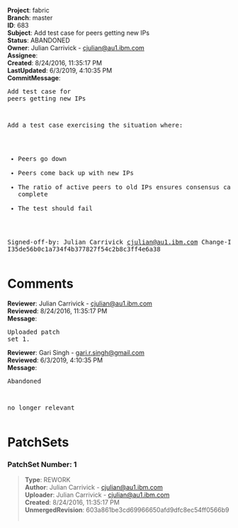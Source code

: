 <strong>Project</strong>: fabric<br><strong>Branch</strong>: master<br><strong>ID</strong>: 683<br><strong>Subject</strong>: Add test case for peers getting new IPs<br><strong>Status</strong>: ABANDONED<br><strong>Owner</strong>: Julian Carrivick - cjulian@au1.ibm.com<br><strong>Assignee</strong>:<br><strong>Created</strong>: 8/24/2016, 11:35:17 PM<br><strong>LastUpdated</strong>: 6/3/2019, 4:10:35 PM<br><strong>CommitMessage</strong>:<br><pre>Add test case for peers getting new IPs

Add a test case exercising the situation where:
  - Peers go down
  - Peers come back up with new IPs
  - The ratio of active peers to old IPs ensures consensus can't
      complete
  - The test should fail

Signed-off-by: Julian Carrivick <cjulian@au1.ibm.com>
Change-Id: I35de56b0c1a734f4b377827f54c2b8c3ff4e6a38
</pre><h1>Comments</h1><strong>Reviewer</strong>: Julian Carrivick - cjulian@au1.ibm.com<br><strong>Reviewed</strong>: 8/24/2016, 11:35:17 PM<br><strong>Message</strong>: <pre>Uploaded patch set 1.</pre><strong>Reviewer</strong>: Gari Singh - gari.r.singh@gmail.com<br><strong>Reviewed</strong>: 6/3/2019, 4:10:35 PM<br><strong>Message</strong>: <pre>Abandoned

no longer relevant</pre><h1>PatchSets</h1><h3>PatchSet Number: 1</h3><blockquote><strong>Type</strong>: REWORK<br><strong>Author</strong>: Julian Carrivick - cjulian@au1.ibm.com<br><strong>Uploader</strong>: Julian Carrivick - cjulian@au1.ibm.com<br><strong>Created</strong>: 8/24/2016, 11:35:17 PM<br><strong>UnmergedRevision</strong>: 603a861be3cd69966650afd9dfc8ec54ff0566b9<br><br></blockquote>